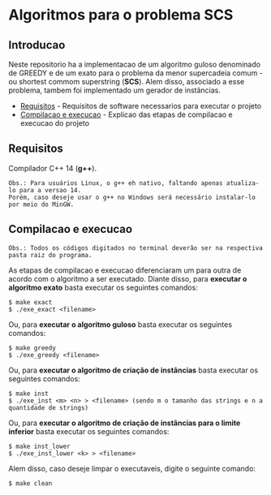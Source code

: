# Algoritmos para o problema SCS

## Introducao

Neste repositorio ha a implementacao de um algoritmo guloso denominado de GREEDY e de um exato para o problema da menor supercadeia comum - ou shortest commom superstring (__SCS__). Alem disso, associado a esse problema, tambem foi implementado um gerador de instâncias.

- [Requisitos](#requisitos) - Requisitos de software necessarios para executar o projeto
- [Compilacao e execucao](#compilacao-e-execucao) - Explicao das etapas de compilacao e execucao do projeto


## Requisitos    

Compilador C++ 14 (__g++__).
	
	Obs.: Para usuários Linux, o g++ eh nativo, faltando apenas atualiza-lo para a versao 14.  
	Porém, caso deseje usar o g++ no Windows será necessário instalar-lo por meio do MinGW. 

## Compilacao e execucao

	Obs.: Todos os códigos digitados no terminal deverão ser na respectiva pasta raiz do programa.  
	
As etapas de compilacao e execucao diferenciaram um para outra de acordo com o algoritmo a ser executado. Diante disso, para **executar o algoritmo exato** basta executar os seguintes comandos:
    
```
$ make exact
$ ./exe_exact <filename>
```  
Ou, para **executar o algoritmo guloso** basta executar os seguintes comandos:
    
```
$ make greedy
$ ./exe_greedy <filename>
``` 
    
Ou, para **executar o algoritmo de criação de instâncias** basta executar os seguintes comandos: 
    
```
$ make inst
$ ./exe_inst <m> <n> > <filename> (sendo m o tamanho das strings e n a quantidade de strings)
``` 
Ou, para **executar o algoritmo de criação de instâncias para o limite inferior** basta executar os seguintes comandos:

```
$ make inst_lower
$ ./exe_inst_lower <k> > <filename> 
``` 
Alem disso, caso deseje limpar o executaveis, digite o seguinte comando:
```
$ make clean
``` 
